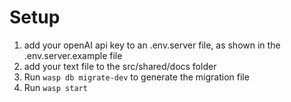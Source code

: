 # Setup

1. add your openAI api key to an .env.server file, as shown in the .env.server.example file
2. add your text file to the src/shared/docs folder
3. Run `wasp db migrate-dev` to generate the migration file
4. Run `wasp start` 
